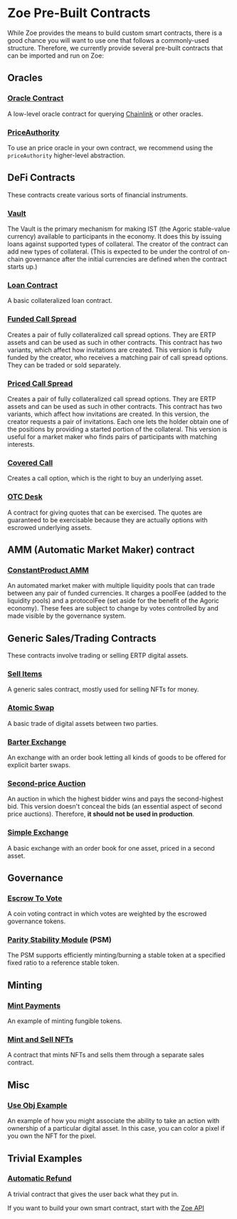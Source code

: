 # Zoe Pre-Built Contracts

<Zoe-Version/>

While Zoe provides the means to build custom smart contracts, there is a good chance you will
want to use one that follows a commonly-used structure. Therefore, we currently provide several
pre-built contracts that can be imported and run on Zoe:

## Oracles

### [Oracle Contract](./oracle.md) 
A low-level oracle contract for querying [Chainlink](https://docs.chain.link/docs/request-and-receive-data#config)
or other oracles. 

### [PriceAuthority](/zoe/guide/price-authority.md)
To use an price oracle in your own contract, we recommend using the `priceAuthority`
higher-level abstraction.

## DeFi Contracts

These contracts create various sorts of financial instruments.

### [Vault](./vault.md)

The Vault is the primary mechanism for making IST (the Agoric stable-value
currency) available to participants in the economy. It does this by issuing
loans against supported types of collateral. The creator of the contract can
add new types of collateral. (This is expected to be under the control of
on-chain governance after the initial currencies are defined when the contract
starts up.)

### [Loan Contract](./loan.md)
A basic collateralized loan contract.

### [Funded Call Spread](./fundedCallSpread.md) 
Creates a pair of fully collateralized call spread options. 
They are ERTP assets and can be used as such in other contracts. 
This contract has two variants, which affect how invitations are created. 
This version is fully funded by the creator, who receives a matching pair
of call spread options. They can be traded or sold separately.

### [Priced Call Spread](./pricedCallSpread.md) 
Creates a pair of fully collateralized call spread options.
They are ERTP assets and can be used as such in other contracts. 
This contract has two variants, which affect how invitations are created. 
In this version, the creator requests a pair of invitations. Each one lets
the holder obtain one of the positions by providing a started portion of 
the collateral. This version is useful for a market maker who finds pairs
of participants with matching interests.

### [Covered Call](./covered-call.md) 
Creates a call option, which is the right to buy an underlying asset.

### [OTC Desk](./otc-desk.md) 
A contract for giving quotes that can be exercised. The quotes are 
guaranteed to be exercisable because they are actually options with 
escrowed underlying assets.

## AMM (Automatic Market Maker) contract

### [ConstantProduct AMM](./constantProductAMM.md)
An automated market maker with multiple liquidity pools that can trade
between any pair of funded currencies. It charges a poolFee (added to the
liquidity pools) and a protocolFee (set aside for the benefit of the Agoric
economy). These fees are subject to change by votes controlled by and made
visible by the governance system.

## Generic Sales/Trading Contracts

These contracts involve trading or selling ERTP digital assets.

### [Sell Items](./sell-items.md) 
A generic sales contract, mostly used for selling NFTs for money.

### [Atomic Swap](./atomic-swap.md)
A basic trade of digital assets between two parties.

### [Barter Exchange](./barter-exchange.md) 
An exchange with an order book letting all kinds of goods
to be offered for explicit barter swaps.
  
### [Second-price Auction](./second-price-auction.md) 
An auction in which the highest bidder wins and pays the 
second-highest bid. This version doesn't conceal the 
bids (an essential aspect of second price auctions). 
Therefore, **it should not be used in production**.

### [Simple Exchange](./simple-exchange.md)
A basic exchange with an order book for one asset,
priced in a second asset.

## Governance

### [Escrow To Vote](./escrow-to-vote.md )
A coin voting contract in which votes are weighted by 
the escrowed governance tokens.

### [Parity Stability Module](./parity-stability-module.md) (PSM)
The PSM supports efficiently minting/burning a stable token at a 
specified fixed ratio to a reference stable token.


## Minting

### [Mint Payments](./mint-payments.md) 
An example of minting fungible tokens.

### [Mint and Sell NFTs](./mint-and-sell-nfts.md) 
A contract that mints NFTs and sells them through 
a separate sales contract.

## Misc

### [Use Obj Example](./use-obj-example.md) 
An example of how you might associate the ability to take 
an action with ownership of a particular digital asset. In 
this case, you can color a pixel if you own the NFT for the pixel.

## Trivial Examples

### [Automatic Refund](./automatic-refund.md) 
A trivial contract that gives the user back what they put in.

If you want to build your own smart contract, start with the [Zoe API](../../api/README.md)

